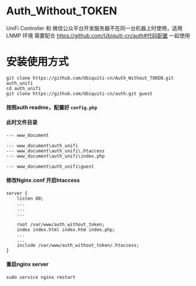 Auth_Without_TOKEN
====================

UniFi Controller 和 微信公众平台开发服务器不在同一台机器上时使用，适用LNMP 环境
需要配合 https://github.com/Ubiquiti-cn/auth#代码配置 一起使用

安装使用方式
======

    git clone https://github.com/Ubiquiti-cn/Auth_Without_TOKEN.git auth_unifi
    cd auth_unifi
    git clone https://github.com/Ubiquiti-cn/auth.git guest
    
#### 按照auth readme，配置好 `config.php`


#### 此时文件目录
    --- www_document

    --- www_document\auth_unifi
    --- www_document\auth_unifi\.htaccess
    --- www_document\auth_unifi\index.php

    --- www_document\auth_unifi\guest
    
#### 修改Nginx.conf 开启htaccess 

    server {
        listen 80;
        ...
        ...
        ...

        root /var/www/auth_without_token;
        index index.html index.htm index.php;
        ...
        ...
        include /var/www/auth_without_token/.htaccess;
    }

#### 重启nginx server
    sudo service nginx restart
